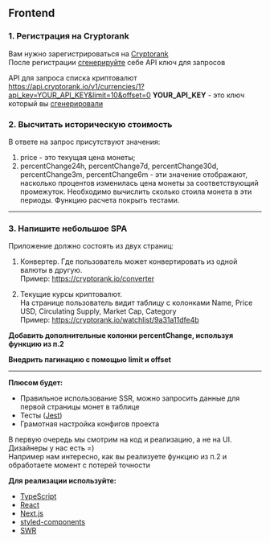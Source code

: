 ## Frontend

### 1. Регистрация на Cryptorank
Вам нужно зарегистрироваться на [Cryptorank](https://cryptorank.io/)  
После регистрации [сгенерируйте](https://cryptorank.io/public-api/keys) себе API ключ для запросов

API для запроса списка криптовалют  
https://api.cryptorank.io/v1/currencies/1?api_key=YOUR_API_KEY&limit=10&offset=0
**YOUR_API_KEY** - это ключ который вы [сгенерировали](https://cryptorank.io/profile/api)

### 2. Высчитать историческую стоимость

В ответе на запрос присутствуют значения: 
1) price - это текущая цена монеты;
2) percentChange24h, percentChange7d, percentChange30d, percentChange3m, percentChange6m - эти значение отображают, насколько процентов изменилась цена монеты за соответствующий промежуток.
Необходимо вычислить сколько стоила монета в эти периоды. 
Функцию расчета покрыть тестами.

---

### 3. Напишите небольшое SPA
Приложение должно состоять из двух страниц:

1. Конвертер. Где пользователь может конвертировать из одной валюты в другую.  
Пример: https://cryptorank.io/converter

3. Текущие курсы криптовалют.  
На странице пользователь видит таблицу с колонками Name, Price USD, Circulating Supply, Market Cap, Category   
Пример: https://cryptorank.io/watchlist/9a31a11dfe4b

**Добавить дополнительные колонки percentChange, используя функцию из п.2**

**Внедрить пагинацию с помощью limit и offset**

---

**Плюсом будет:**
* Правильное использование SSR, можно запросить данные для первой страницы монет в таблице
* Тесты ([Jest](https://jestjs.io/ru/))
* Грамотная настройка конфигов проекта

В первую очередь мы смотрим на код и реализацию, а не на UI. Дизайнеры у нас есть =)    
Например нам интересно, как вы реализуете функцию из п.2 и обработаете момент с потерей точности    

**Для реализации используйте:**
* [TypeScript](https://www.typescriptlang.org/)
* [React](https://ru.reactjs.org/)
* [Next.js](https://nextjs.org/)
* [styled-components](https://styled-components.com/)
* [SWR](https://swr.vercel.app/)

